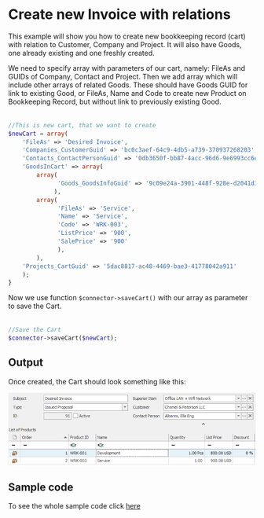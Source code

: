 # Create new Invoice with relations
This example will show you how to create new bookkeeping record (cart) with relation to Customer, Company and Project. It will also have Goods, one already existing and one freshly created.

We need to specify array with parameters of our cart, namely: FileAs and GUIDs of Company, Contact and Project. Then we add array which will include other arrays of related Goods. These should have Goods GUID for link to existing Good, or FileAs, Name and Code to create new Product on Bookkeeping Record, but without link to previously existing Good.

```php

//This is new cart, that we want to create
$newCart = array(
	'FileAs' => 'Desired Invoice',
	'Companies_CustomerGuid' => 'bc0c3aef-64c9-4db5-a739-370937268203',
	'Contacts_ContactPersonGuid' => '0db3650f-bb87-4acc-96d6-9e6993cc6e61',
	'GoodsInCart' => array(
		array(
			  'Goods_GoodsInfoGuid' => '9c09e24a-3901-448f-928e-d2041d327cc7'
			 ),
		array(
			  'FileAs' => 'Service',
			  'Name' => 'Service',
			  'Code' => 'WRK-003',
			  'ListPrice' => '900',
			  'SalePrice' => '900'
			  ),
		),
	'Projects_CartGuid' => '5dac8817-ac48-4469-bae3-41778042a911'
	);
}

```

Now we use function ```$connector->saveCart()``` with our array as parameter to save the Cart.

```php

//Save the Cart
$connector->saveCart($newCart);
```

## Output

Once created, the Cart should look something like this:

![example output](Images/sample_output.PNG)


## Sample code
To see the whole sample code click [here](sample_code.php)